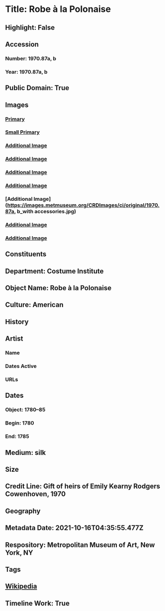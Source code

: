 # Title: Robe à la Polonaise
## Highlight: False
## Accession
### Number: 1970.87a, b
### Year: 1970.87a, b
## Public Domain: True
## Images
### [Primary](https://images.metmuseum.org/CRDImages/ci/original/DT11156.jpg)
### [Small Primary](https://images.metmuseum.org/CRDImages/ci/web-large/DT11156.jpg)
### [Additional Image](https://images.metmuseum.org/CRDImages/ci/original/DT11158.jpg)
### [Additional Image](https://images.metmuseum.org/CRDImages/ci/original/DT11155.jpg)
### [Additional Image](https://images.metmuseum.org/CRDImages/ci/original/1970.87ab_v2.jpg)
### [Additional Image](https://images.metmuseum.org/CRDImages/ci/original/1970.87.jpg)
### [Additional Image](https://images.metmuseum.org/CRDImages/ci/original/1970.87a, b_with accessories.jpg)
### [Additional Image](https://images.metmuseum.org/CRDImages/ci/original/1970.87ab_CI37.57ab.JPG)
### [Additional Image](https://images.metmuseum.org/CRDImages/ci/original/1970.87ab_CI37.57ab_d.jpg)
## Constituents
## Department: Costume Institute
## Object Name: Robe à la Polonaise
## Culture: American
## History
## Artist
### Name
### Dates Active
### URLs
## Dates
### Object: 1780–85
### Begin: 1780
### End: 1785
## Medium: silk
## Size
## Credit Line: Gift of heirs of Emily Kearny Rodgers Cowenhoven, 1970
## Geography
## Metadata Date: 2021-10-16T04:35:55.477Z
## Respository: Metropolitan Museum of Art, New York, NY
## Tags
## [Wikipedia](https://www.wikidata.org/wiki/Q99801375)
## Timeline Work: True